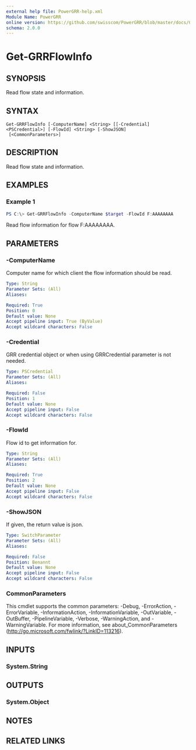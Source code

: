 ```yaml
---
external help file: PowerGRR-help.xml
Module Name: PowerGRR
online version: https://github.com/swisscom/PowerGRR/blob/master/docs/Get-GRRFlowInfo.md
schema: 2.0.0
---
```


# Get-GRRFlowInfo

## SYNOPSIS
Read flow state and information.

## SYNTAX

```
Get-GRRFlowInfo [-ComputerName] <String> [[-Credential] <PSCredential>] [-FlowId] <String> [-ShowJSON]
 [<CommonParameters>]
```

## DESCRIPTION
Read flow state and information.

## EXAMPLES

### Example 1
```powershell
PS C:\> Get-GRRFlowInfo -ComputerName $target -FlowId F:AAAAAAAA
```

Read flow information for flow F:AAAAAAAA.

## PARAMETERS

### -ComputerName
Computer name for which client the flow information should be read.

```yaml
Type: String
Parameter Sets: (All)
Aliases:

Required: True
Position: 0
Default value: None
Accept pipeline input: True (ByValue)
Accept wildcard characters: False
```

### -Credential
GRR credential object or when using GRRCredential
parameter is not needed.

```yaml
Type: PSCredential
Parameter Sets: (All)
Aliases:

Required: False
Position: 1
Default value: None
Accept pipeline input: False
Accept wildcard characters: False
```

### -FlowId
Flow id to get information for.

```yaml
Type: String
Parameter Sets: (All)
Aliases:

Required: True
Position: 2
Default value: None
Accept pipeline input: False
Accept wildcard characters: False
```

### -ShowJSON
If given, the return value is json.

```yaml
Type: SwitchParameter
Parameter Sets: (All)
Aliases:

Required: False
Position: Benannt
Default value: None
Accept pipeline input: False
Accept wildcard characters: False
```

### CommonParameters
This cmdlet supports the common parameters: -Debug, -ErrorAction, -ErrorVariable, -InformationAction, -InformationVariable, -OutVariable, -OutBuffer, -PipelineVariable, -Verbose, -WarningAction, and -WarningVariable. For more information, see about_CommonParameters (http://go.microsoft.com/fwlink/?LinkID=113216).

## INPUTS

### System.String

## OUTPUTS

### System.Object
## NOTES

## RELATED LINKS
